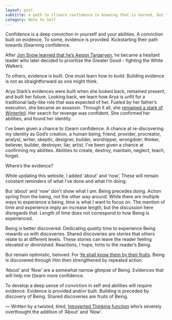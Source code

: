 ```yaml
---
layout: post
subtitle: a path to (l)earn confidence is knowing that is earned, but first learned.
category: Note to Self
---
```

Confidence is a deep conviction in yourself and your abilities. A conviction built on evidence. To some, evidence is provided. Kickstarting their path towards (l)earning confidence.

<!--more-->

After [Jon Snow learned that he’s Aegon Targaryen](https://youtu.be/IwW0kFpYYq0?t=100), he became a hesitant leader who later decided to prioritize the Greater Good - fighting the White Walkers.

To others, evidence is built. One must learn how to build. Building evidence is not as straightforward as one might think. 

Arya Stark’s evidences were built when she looked back, remained present, and built her future. Looking back, we learn how Arya is unfit for a traditional lady-like role that was expected of her. Fueled by her father’s execution, she became an assassin. Through it all, she [remained a stark of Winterfell](https://youtu.be/kF9VLphyTtE?t=292). Her search for revenge was confident. She confirmed her abilities, and found her identity.

I’ve been given a chance to (l)earn confidence. A chance at re-discovering my identity as God’s creation, a human being, friend, provider, procreator, analyst, writer, skeptic, designer, builder, worshipper, wrongdoer, thinker, believer, builder, destroyer, liar, artist. I’ve been given a chance at confirming my abilities. Abilities to create, destroy, maintain, neglect, teach, forget.

Where’s the evidence?

While updating this website, I added ‘about’ and ‘now’. These will remain constant reminders of what I’ve done and what I’m doing. 

But ‘about’ and ‘now’ don’t show what I *am*. Being precedes doing. Action spring from the being, not the other way around. While there are multiple ways to experience a being, time is what I want to focus on. The mention of time and experience imply an increase length, but the discussion here disregards that. Length of time does not correspond to how Being is experienced.

Being is better discovered. Dedicating *quality* time to experience Being rewards us with discoveries. Shared discoveries are stories that others relate to at different levels. These stories can leave the reader feeling elevated or diminished. Reactions, I hope, hints to the reader’s Being.

But remain optimistic, beloved. For [Ye shall know them by their fruits](https://www.biblegateway.com/passage/?search=Matthew%207%3A16-20&version=KJV). Being is discovered through Him then strengthened by repeated action.

‘About’ and ‘Now’ are a somewhat narrow glimpse of Being. Evidences that will help me (l)earn more confidence.

To develop a deep sense of conviction in self and abilities will require evidence. Evidence is provided and/or built. Building is preceded by discovery of Being. Shared discoveries are fruits of Being.

— Written by a twisted, tired, [Introverted Thinking function](https://www.quora.com/What-are-the-traits-of-INFJs-who-have-high-Ti) who’s severely overthought the addition of ‘About’ and ‘Now’.
